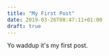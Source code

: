 ```yaml
---
title: "My First Post"
date: 2019-03-26T08:47:11+01:00
draft: true
---
```


Yo waddup it's my first post.
